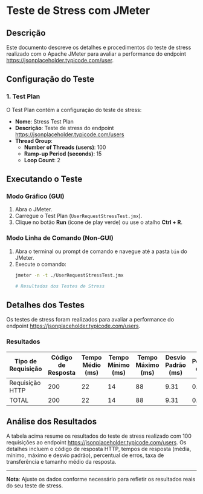 # Teste de Stress com JMeter

## Descrição
Este documento descreve os detalhes e procedimentos do teste de stress realizado com o Apache JMeter para avaliar a performance do endpoint https://jsonplaceholder.typicode.com/user.

## Configuração do Teste

### 1. Test Plan
O Test Plan contém a configuração do teste de stress:

- **Nome**: Stress Test Plan
- **Descrição**: Teste de stress do endpoint https://jsonplaceholder.typicode.com/users
- **Thread Group**:
  - **Number of Threads (users)**: 100
  - **Ramp-up Period (seconds)**: 15
  - **Loop Count**: 2

## Executando o Teste

### Modo Gráfico (GUI)
1. Abra o JMeter.
2. Carregue o Test Plan (`UserRequestStressTest.jmx`).
3. Clique no botão **Run** (ícone de play verde) ou use o atalho **Ctrl + R**.

### Modo Linha de Comando (Non-GUI)
1. Abra o terminal ou prompt de comando e navegue até a pasta `bin` do JMeter.
2. Execute o comando:
   ```sh
   jmeter -n -t ./UserRequestStressTest.jmx

   # Resultados dos Testes de Stress

## Detalhes dos Testes
Os testes de stress foram realizados para avaliar a performance do endpoint https://jsonplaceholder.typicode.com/users.

### Resultados

| Tipo de Requisição | Código de Resposta | Tempo Médio (ms) | Tempo Mínimo (ms) | Tempo Máximo (ms) | Desvio Padrão (ms) | Percentual de Erros | Taxa de Transferência (KB/s) |
|--------------------|--------------------|------------------|-------------------|-------------------|--------------------|---------------------|------------------------------|
| Requisição HTTP    | 200                | 22               | 14                | 88                | 9.31               | 0.000%              | 13.43003                     |                            
| TOTAL              | 200                | 22               | 14                | 88                | 9.31               | 0.000%              | 13.43003                     |                           

## Análise dos Resultados
A tabela acima resume os resultados do teste de stress realizado com 100 requisições ao endpoint https://jsonplaceholder.typicode.com/users. Os detalhes incluem o código de resposta HTTP, tempos de resposta (média, mínimo, máximo e desvio padrão), percentual de erros, taxa de transferência e tamanho médio da resposta.

---

**Nota**: Ajuste os dados conforme necessário para refletir os resultados reais do seu teste de stress.